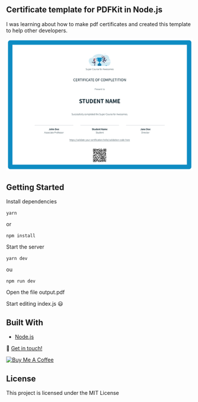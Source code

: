 ## Certificate template for PDFKit in Node.js

I was learning about how to make pdf certificates and created this template to help other developers.

<img src="./assets/example.png">

## Getting Started

Install dependencies

```console
yarn
```

or

```console
npm install
```

Start the server

```console
yarn dev
```

ou

```console
npm run dev
```

Open the file output.pdf

Start editing index.js :smiley:

## Built With

- [Node.js](https://nodejs.org/en/)

:wave: [Get in touch!](https://www.linkedin.com/in/eduardo-quintino/)

<a href="https://www.buymeacoffee.com/4GkjyuEN3" target="_blank"><img src="https://bmc-cdn.nyc3.digitaloceanspaces.com/BMC-button-images/custom_images/orange_img.png" alt="Buy Me A Coffee" style="height: auto !important;width: auto !important;" ></a>

## License

This project is licensed under the MIT License
